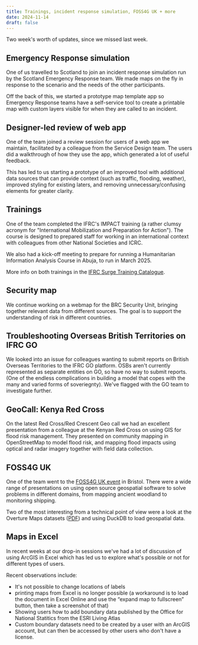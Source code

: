 ```yaml
--- 
title: Trainings, incident response simulation, FOSS4G UK + more
date: 2024-11-14
draft: false
--- 
```

Two week's worth of updates, since we missed last week. 


## Emergency Response simulation 
One of us travelled to Scotland to join an incident response simulation run by the 
Scotland Emergency Response team. We made maps on the fly in response to the scenario
and the needs of the other participants. 

Off the back of this, we started a prototype map template app so Emergency Response 
teams have a self-service tool to create a printable map with custom layers visible 
for when they are called to an incident. 

## Designer-led review of web app 
One of the team joined a review session for users of a web app we maintain, 
facilitated by a colleague from the Service Design team. The users did a walkthrough 
of how they use the app, which generated a lot of useful feedback. 

This has led to us starting a prototype of an improved tool with additional 
data sources that can provide context (such as traffic, flooding, weather), 
improved styling for existing laters, and removing unnecessary/confusing elements 
for greater clarity. 

## Trainings
One of the team completed the IFRC's IMPACT training (a rather clumsy acronym for 
"International Mobilization and Preparation for Action"). The course is designed to 
prepared staff for working in an international context with colleagues from other 
National Societies and ICRC. 

We also had a kick-off meeting to prepare for running a Humanitarian Information 
Analysis Course in Abuja, to run in March 2025. 

More info on both trainings in the [IFRC Surge Training Catalogue](https://surgelearning.ifrc.org/resources/catalog-emergency-trainings). 

## Security map 
We continue working on a webmap for the BRC Security Unit, bringing together relevant 
data from different sources. The goal is to support the understanding of risk in 
different countries. 

## Troubleshooting Overseas British Territories on IFRC GO
We looked into an issue for colleagues wanting to submit reports on British Overseas
Territories to the IFRC GO platform. OSBs aren't currently represented as separate 
entities on GO, so have no way to submit reports. (One of the endless complications in 
building a model that copes with the many and varied forms of soveriegnty). We've flagged 
with the GO team to investigate further. 


## GeoCall: Kenya Red Cross
On the latest Red Cross/Red Crescent Geo call we had an excellent presentation from 
a colleague at the Kenyan Red Cross on using GIS for flood risk management. 
They presented on community mapping in OpenStreetMap to model flood risk, 
and mapping flood impacts using optical and radar imagery together with field data collection. 

## FOSS4G UK 
One of the team went to the [FOSS4G UK event](https://uk.osgeo.org/foss4guk2024/bristol.html) in Bristol. 
There were a wide range of presentations on using open source geospatial software 
to solve problems in different domains, from mapping ancient woodland to monitoring shipping. 

Two of the most interesting from a technical point of view were a look at the Overture Maps 
datasets ([PDF](https://uk.osgeo.org/foss4guk2024/decks/11-al-graham-overture.pdf)) 
and using DuckDB to load geospatial data. 

## Maps in Excel 
In recent weeks at our drop-in sessions we've had a lot of discussion of using ArcGIS in Excel 
which has led us to explore what's possible or not for different types of users. 

Recent observations include: 
- It's not possible to change locations of labels 
- printing maps from Excel is no longer possible (a workaround is to load the 
  document in Excel Online and use the “expand map to fullscreen” button, then take 
  a screenshot of that)
- Showing users how to add boundary data published by the Office for National Statitics from the ESRI Living Atlas
- Custom boundary datasets need to be created by a user with an ArcGIS account, 
  but can then be accessed by other users who don't have a license. 
